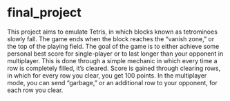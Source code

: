 # final_project
This project aims to emulate Tetris, in which blocks known as tetrominoes slowly fall. The game ends when the block reaches the “vanish zone,” or the top of the playing field. The goal of the game is to either achieve some personal best score for single-player or to last longer than your opponent in multiplayer. This is done through a simple mechanic in which every time a row is completely filled, it’s cleared. Score is gained through clearing rows, in which for every row you clear, you get 100 points. In the multiplayer mode, you can send “garbage,” or an additional row to your opponent, for each row you clear. 
